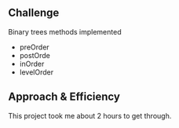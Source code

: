 ## Challenge
<!-- Description of the challenge -->
Binary trees methods implemented
- preOrder
- postOrde
- inOrder
- levelOrder
## Approach & Efficiency
This project took me about 2 hours to get through.